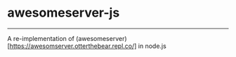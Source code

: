# awesomeserver-js
---
A re-implementation of (awesomeserver)[https://awesomserver.otterthebear.repl.co/] in node.js
